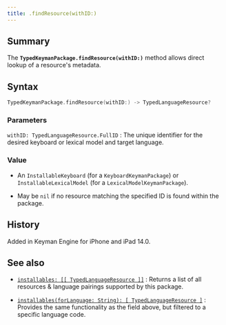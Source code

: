 ```yaml
---
title: .findResource(withID:)
---
```


## Summary

The **`TypedKeymanPackage.findResource(withID:)`** method allows direct lookup of a resource's metadata.

## Syntax

```swift
TypedKeymanPackage.findResource(withID:) -> TypedLanguageResource?
```

### Parameters

`withID: TypedLanguageResource.FullID`
:   The unique identifier for the desired keyboard or lexical model and target language.

### Value

- An `InstallableKeyboard` (for a `KeyboardKeymanPackage`) or `InstallableLexicalModel` (for a `LexicalModelKeymanPackage`).  
  
- May be `nil` if no resource matching the specified ID is found within the package.

## History

Added in Keyman Engine for iPhone and iPad 14.0.

## See also

- [`installables: [[ TypedLanguageResource ]]`](installables)
:   Returns a list of all resources & language pairings supported by this package.

- [`installables(forLanguage: String): [ TypedLanguageResource ]`](installables_forLanguage)
:   Provides the same functionality as the field above, but filtered to a specific language code.
